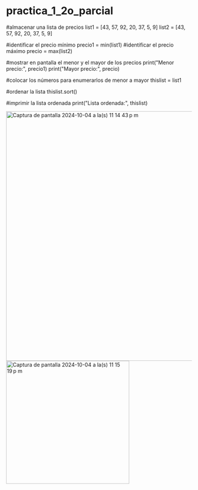 # practica_1_2o_parcial

#almacenar una lista de precios
list1 = [43, 57, 92, 20, 37, 5, 9]
list2 = [43, 57, 92, 20, 37, 5, 9] 

#identificar el precio mínimo
precio1 = min(list1)
#identificar el precio máximo
precio = max(list2)

#mostrar en pantalla el menor y el mayor de los precios
print("Menor precio:", precio1)
print("Mayor precio:", precio)

#colocar los números para enumerarlos de menor a mayor
thislist = list1

#ordenar la lista
thislist.sort()

#imprimir la lista ordenada
print("Lista ordenada:", thislist)

<img width="678" alt="Captura de pantalla 2024-10-04 a la(s) 11 14 43 p m" src="https://github.com/user-attachments/assets/0146a466-2f8f-4441-90cd-b723e95606b0">
<img width="334" alt="Captura de pantalla 2024-10-04 a la(s) 11 15 19 p m" src="https://github.com/user-attachments/assets/37166440-de40-4db2-b906-9cf461e54f92">

